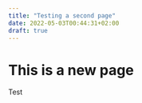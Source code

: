 ```yaml
---
title: "Testing a second page"
date: 2022-05-03T00:44:31+02:00
draft: true
---
```


# This is a new page

Test

